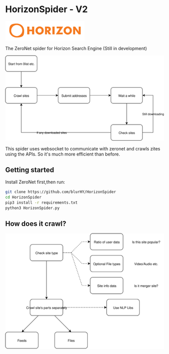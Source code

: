 # HorizonSpider - V2

<img width=50% height=auto src="https://github.com/blurHY/Horizon/raw/master/logo.png">

The ZeroNet spider for Horizon Search Engine (Still in development)

![](img/loop.svg)

This spider uses websocket to communicate with zeronet and crawls zites using the APIs.
So it's much more efficient than before.

## Getting started

Install ZeroNet first,then run:

```bash
git clone https://github.com/blurHY/HorizonSpider
cd HorizonSpider
pip3 install -r requirements.txt
python3 HorizonSpider.py
```

## How does it crawl?

![](img/crawl.svg)
